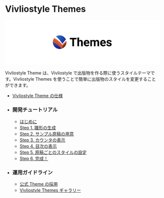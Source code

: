 # Vivliostyle Themes

![Vivliostyle Themes のロゴ](../assets/themes-logo.jpg)

Vivliostyle Theme は、Vivliostyle で出版物を作る際に使うスタイルテーマです。Vivliostyle Themes を使うことで簡単に出版物のスタイルを変更することができます。

<nav role="doc-toc">
<ul>
<li>
<a href="./spec.md">Vivliostyle Theme の仕様</a>
</li>
<li>

### 開発チュートリアル

- [はじめに](./tutorial/step0.md)
- [Step 1. 雛形の生成](./tutorial/step1.md)
- [Step 2. サンプル原稿の用意](./tutorial/step2.md)
- [Step 3. カウンタの表示](./tutorial/step3.md)
- [Step 4. 目次の表示](./tutorial/step4.md)
- [Step 5. 原稿ごとのスタイルの設定](./tutorial/step5.md)
- [Step 6. 完成！](./tutorial/step6.md)

</li>
<li>

### 運用ガイドライン

- [公式 Theme の採用](./official.md)
- [Vivliostyle Themes ギャラリー](./gallery.md)

</li>
</ul>
</nav>
